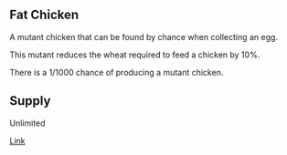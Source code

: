 ## Fat Chicken

A mutant chicken that can be found by chance when collecting an egg.

This mutant reduces the wheat required to feed a chicken by 10%.

There is a 1/1000 chance of producing a mutant chicken.

## Supply

Unlimited

[Link](https://docs.sunflower-land.com/player-guides/raising-animals/chickens#mutant-chickens)
